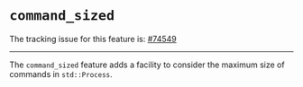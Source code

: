 # `command_sized`

The tracking issue for this feature is: [#74549]

[#74549]: https://github.com/rust-lang/rust/issues/74549

------------------------

The `command_sized` feature adds a facility to consider the maximum size of
commands in `std::Process`.
